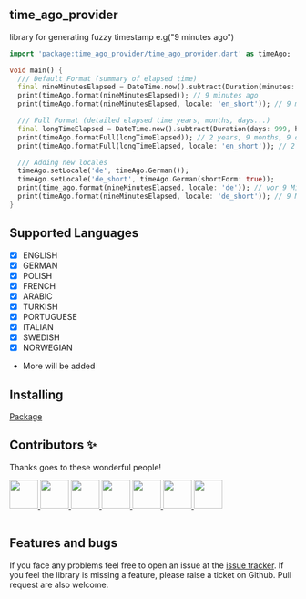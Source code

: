## time_ago_provider
library for generating fuzzy timestamp e.g("9 minutes ago")

```dart
import 'package:time_ago_provider/time_ago_provider.dart' as timeAgo;

void main() {
  /// Default Format (summary of elapsed time)
  final nineMinutesElapsed = DateTime.now().subtract(Duration(minutes: 9));
  print(timeAgo.format(nineMinutesElapsed)); // 9 minutes ago
  print(timeAgo.format(nineMinutesElapsed, locale: 'en_short')); // 9 min

  /// Full Format (detailed elapsed time years, months, days...)
  final longTimeElapsed = DateTime.now().subtract(Duration(days: 999, hours: 6, minutes: 8, seconds: 3));
  print(timeAgo.formatFull(longTimeElapsed)); // 2 years, 9 months, 9 days, 6 hours, 8 minutes, 3 seconds
  print(timeAgo.formatFull(longTimeElapsed, locale: 'en_short')); // 2 yr, 9 mo, 9 d, 6 h, 8 min, 3 sec

  /// Adding new locales
  timeAgo.setLocale('de', timeAgo.German());
  timeAgo.setLocale('de_short', timeAgo.German(shortForm: true));
  print(time_ago.format(nineMinutesElapsed, locale: 'de')); // vor 9 Minuten
  print(timeAgo.format(nineMinutesElapsed, locale: 'de_short')); // 9 Min.
}
```

## Supported Languages
- [x] ENGLISH
- [x] GERMAN
- [x] POLISH
- [x] FRENCH
- [x] ARABIC
- [x] TURKISH
- [x] PORTUGUESE
- [x] ITALIAN
- [x] SWEDISH
- [x] NORWEGIAN
- More will be added

## Installing
[Package](https://pub.dartlang.org/packages/time_ago_provider)


## Contributors ✨
Thanks goes to these wonderful people!<br>
<table>
  <tr>
    <a href="https://github.com/l7ssha">
      <img width="50" height="50" src="https://github.com/l7ssha.png">
    </a>
  </tr>
  <tr>
    <a href="https://github.com/veneno261">
      <img width="50" height="50" src="https://github.com/veneno261.png">
    </a>
  </tr>
  <tr>
    <a href="https://github.com/hacioguz">
      <img width="50" height="50" src="https://github.com/hacioguz.png">
    </a>
  </tr>
  <tr>
    <a href="https://github.com/bgoktugozdemir">
      <img width="50" height="50" src="https://github.com/bgoktugozdemir.png">
    </a>
  </tr>
  <tr>
    <a href="https://github.com/luizeof">
      <img width="50" height="50" src="https://github.com/luizeof.png">
    </a>
  </tr>
  <tr>
    <a href="https://github.com/TommasoAzz">
      <img width="50" height="50" src="https://github.com/TommasoAzz.png">
    </a>
  </tr>
  <tr>
    <a href="https://github.com/andreasusego">
      <img width="50" height="50" src="https://github.com/andreasusego.png">
    </a>
  </tr>
</table>


## Features and bugs
If you face any problems feel free to open an issue at the [issue tracker][tracker]. If you feel the library is missing a feature, please raise a ticket on Github. Pull request are also welcome.

[tracker]: https://github.com/BaderEddineOuaich/time_ago_provider/issues

